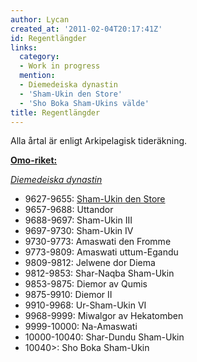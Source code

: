 ```yaml
---
author: Lycan
created_at: '2011-02-04T20:17:41Z'
id: Regentlängder
links:
  category:
  - Work in progress
  mention:
  - Diemedeiska dynastin
  - 'Sham-Ukin den Store'
  - 'Sho Boka Sham-Ukins välde'
title: Regentlängder
---
```


Alla årtal är enligt Arkipelagisk tideräkning.

**[Omo-riket:]**

*[Diemedeiska dynastin]*

-   9627-9655: [Sham-Ukin den Store]
-   9657-9688: Uttandor
-   9688-9697: Sham-Ukin III
-   9697-9730: Sham-Ukin IV
-   9730-9773: Amaswati den Fromme
-   9773-9809: Amaswati uttum-Egandu
-   9809-9812: Jelwene dor Diema
-   9812-9853: Shar-Naqba Sham-Ukin
-   9853-9875: Diemor av Qumis
-   9875-9910: Diemor II
-   9910-9968: Ur-Sham-Ukin VI
-   9968-9999: Miwalgor av Hekatomben
-   9999-10000: Na-Amaswati
-   10000-10040: Shar-Dundu Sham-Ukin
-   10040\>: Sho Boka Sham-Ukin

  [Omo-riket:]: Sho_Boka_Sham-Ukins_välde
  [Diemedeiska dynastin]: Diemedeiska_dynastin
  [Sham-Ukin den Store]: Sham-Ukin_den_Store